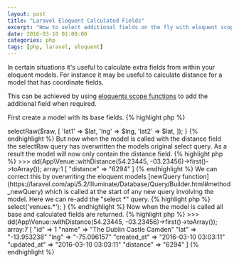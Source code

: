 ```yaml
---
layout: post
title: "Laravel Eloquent Calculated Fields"
excerpt: "How to select additional fields on the fly with eloquent scopes."
date: 2016-03-10 01:00:00
categories: php
tags: [php, laravel, eloquent]
---
```

In certain situations it's useful to calculate extra fields from within your eloquent models. For instance it may be useful to calculate distance for a model that has coordinate fields.

This can be achieved by using [eloquents scope functions](https://laravel.com/docs/5.1/eloquent#query-scopes) to add the additional field when required.  

First create a model with its base fields.
{% highlight php %}
<?php

namespace App;

use Illuminate\Database\Eloquent\Model;

class Venue extends Model
{
    protected $fillable = [
        'name',
        'lat',
        'lng',
    ];
}
{% endhighlight %}

Then to create the distance field, we can add a scope function that uses the [Haversine formula](http://stackoverflow.com/questions/574691/mysql-great-circle-distance-haversine-formula#answer-574736)
to calculate the distance in miles between two sets of latitude and longitude coordinates.

{% highlight php %}
<?php
//app/Venue.php

public function scopeWithDistance($query, $lat, $lng)
{
    $raw = '(floor(3959 * acos(cos(radians(:lat1)) * cos(radians(lat))
                    * cos(radians(lng) - radians(:lng))
                    + sin(radians(:lng2)) * sin(radians(lat)))
                )) AS distance';

    return $query->selectRaw($raw, [
            'lat1' => $lat,
            'lng' => $lng,
            'lat2' => $lat,
    ]);
}
{% endhighlight %}
But now when the model is called with the distance field the selectRaw query has overwritten the models original select query. As a result the model will now only contain the distance field. 
{% highlight php %}
>>> dd(App\Venue::withDistance(54.23445, -03.23456)->first()->toArray());
array:1 [
    "distance" => "6294"
]
{% endhighlight %}
We can correct this by overwriting the eloquent models [newQuery function](https://laravel.com/api/5.2/Illuminate/Database/Query/Builder.html#method_newQuery)
 which is called at the start of any new query involving the model. Here we can re-add the "select *" query.
{% highlight php %}
<?php
//app/Venue.php

public function newQuery()
{
    return parent::newQuery()->select('venues.*');
}
{% endhighlight %}
Now when the model is called all base and calculated fields are returned. 
{% highlight php %}
>>> dd(App\Venue::withDistance(54.23445, -03.23456)->first()->toArray());
array:7 [
    "id" => 1
    "name" => "The Dublin Castle Camden"
    "lat" => "-13.953238"
    "lng" => "-75.096157"
    "created_at" => "2016-03-10 03:03:11"
    "updated_at" => "2016-03-10 03:03:11"
    "distance" => "6294"
]
{% endhighlight %}
